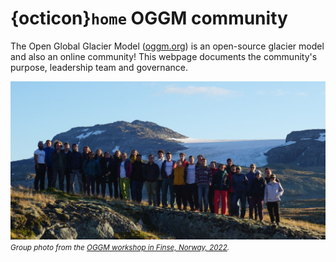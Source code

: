 # {octicon}`home` OGGM community

The Open Global Glacier Model ([oggm.org](https://oggm.org)) is an open-source glacier model and also an online community! This webpage documents the community's purpose, leadership team and governance.

![OGGM Group](img/group-oggm.jpg)
<small>*Group photo from the [OGGM workshop in Finse, Norway, 2022](https://oggm.org/2022/11/20/6st-oggm-worshop-summary/).*</small>

```{tableofcontents}
```
